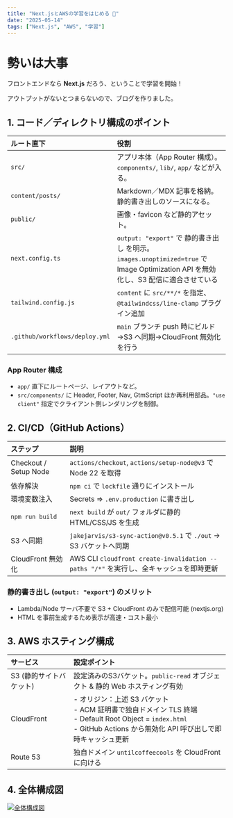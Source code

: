 ```yaml
---
title: "Next.jsとAWSの学習をはじめる 🚀"
date: "2025-05-14"
tags: ["Next.js", "AWS", "学習"]
---
```


# 勢いは大事

フロントエンドなら **Next.js** だろう、ということで学習を開始！  
  
アウトプットがないとつまらないので、ブログを作りました。


## 1. コード／ディレクトリ構成のポイント

| ルート直下                     | 役割                                                                                                         |
| :----------------------------- | :----------------------------------------------------------------------------------------------------------- |
| `src/`                         | アプリ本体（App Router 構成）。`components/`, `lib/`, `app/` などが入る。                                      |
| `content/posts/`               | Markdown／MDX 記事を格納。静的書き出しのソースになる。                                                               |
| `public/`                      | 画像・favicon など静的アセット。                                                                                 |
| `next.config.ts`               | `output: "export"` で 静的書き出し を明示。`images.unoptimized=true` で Image Optimization API を無効化し、S3 配信に適合させている |
| `tailwind.config.js`           | `content` に `src/**/*` を指定、`@tailwindcss/line-clamp` プラグイン追加                                         |
| `.github/workflows/deploy.yml` | `main` ブランチ push 時にビルド→S3 へ同期→CloudFront 無効化を行う                                                 |

### App Router 構成

-   `app/` 直下にルートページ、レイアウトなど。
-   `src/components/` に Header, Footer, Nav, GtmScript ほか再利用部品。`"use client"` 指定でクライアント側レンダリングを制御。


## 2. CI/CD（GitHub Actions）

| ステップ            | 説明                                                                                                     |
| :------------------ | :------------------------------------------------------------------------------------------------------- |
| Checkout / Setup Node | `actions/checkout`, `actions/setup-node@v3` で Node 22 を取得                                            |
| 依存解決            | `npm ci` で `lockfile` 通りにインストール                                                                    |
| 環境変数注入        | Secrets ⇒ `.env.production` に書き出し                                             |
| `npm run build`     | `next build` が `out/` フォルダに静的 HTML/CSS/JS を生成                                                   |
| S3 へ同期           | `jakejarvis/s3-sync-action@v0.5.1` で `./out` → S3 バケットへ同期                                          |
| CloudFront 無効化   | AWS CLI `cloudfront create-invalidation --paths "/*"` を実行し、全キャッシュを即時更新                       |

### 静的書き出し (`output: "export"`) のメリット

-   Lambda/Node サーバ不要で S3 + CloudFront のみで配信可能 (nextjs.org)
-   HTML を事前生成するため表示が高速・コスト最小


## 3. AWS ホスティング構成

| サービス              | 設定ポイント                                                                                                                                                                                                |
| :-------------------- | :-------------------------------------------------------------------------------------------------------------------------------------------------------------------------------------------------------- |
| S3 (静的サイトバケット) | 設定済みのS3バケット。`public-read` オブジェクト & 静的 Web ホスティング有効                                                                                                                                 |
| CloudFront            | - オリジン：上述 S3 バケット <br> - ACM 証明書で独自ドメイン TLS 終端 <br> - Default Root Object = `index.html` <br> - GitHub Actions から無効化 API 呼び出しで即時キャッシュ更新                          |
| Route 53              | 独自ドメイン `untilcoffeecools` を CloudFront に向ける                                                                                                                                                      |


## 4. 全体構成図

[![全体構成図](/architecture.png)](/architecture.png)
